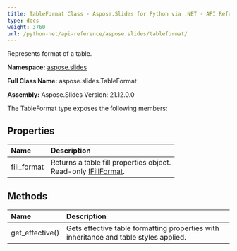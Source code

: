 ```yaml
---
title: TableFormat Class - Aspose.Slides for Python via .NET - API Reference
type: docs
weight: 3760
url: /python-net/api-reference/aspose.slides/tableformat/
---
```


Represents format of a table.

**Namespace:** [aspose.slides](/python-net/api-reference/aspose.slides/)

**Full Class Name:** aspose.slides.TableFormat

**Assembly:**  Aspose.Slides Version: 21.12.0.0

The TableFormat type exposes the following members:
## **Properties**
|**Name**|**Description**|
| :- | :- |
|fill_format|Returns a table fill properties object.<br/>            Read-only [IFillFormat](/python-net/api-reference/aspose.slides/ifillformat/).|
## **Methods**
|**Name**|**Description**|
| :- | :- |
|get_effective()|Gets effective table formatting properties with inheritance and table styles applied.|
